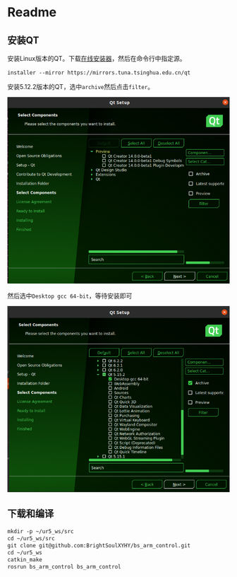 # Readme

## 安装QT

安装Linux版本的QT。下载[在线安装器](https://mirrors.tuna.tsinghua.edu.cn/qt/official_releases/online_installers/)，然后在命令行中指定源。

```
installer --mirror https://mirrors.tuna.tsinghua.edu.cn/qt
```

安装5.12.2版本的QT，选中`archive`然后点击`filter`。

![image-20240620225218245](img/Readme/image-20240620225218245.png)

然后选中`Desktop gcc 64-bit`，等待安装即可

![image-20240620225358009](img/Readme/image-20240620225358009.png)

## 下载和编译

```
mkdir -p ~/ur5_ws/src
cd ~/ur5_ws/src
git clone git@github.com:BrightSoulXYHY/bs_arm_control.git
cd ~/ur5_ws
catkin_make
rosrun bs_arm_control bs_arm_control
```

